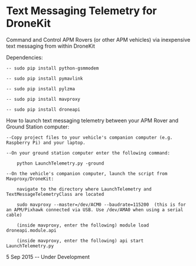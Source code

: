# Text Messaging Telemetry for DroneKit
Command and Control APM Rovers (or other APM vehicles) via inexpensive text messaging from within DroneKit

Dependencies:  

    -- sudo pip install python-gsmmodem
    
    -- sudo pip install pymavlink
    
    -- sudo pip install pylzma
    
    -- sudo pip install mavproxy
    
    -- sudo pip install droneapi


How to launch text messaging telemetry between your APM Rover and Ground Station computer:

    --Copy project files to your vehicle's companion computer (e.g. Raspberry Pi) and your laptop.
    
    --On your ground station computer enter the following command:  
    
        python LaunchTelemetry.py -ground
        
    --On the vehicle's companion computer, launch the script from Mavproxy/DroneKit:
    
        navigate to the directory where LaunchTelemetry and TextMessageTelemetryClass are located
        
        sudo mavproxy --master=/dev/ACM0 --baudrate=115200  (this is for an APM/Pixhawk connected via USB. Use /dev/AMA0 when using a serial cable)
        
        (inside mavproxy, enter the following) module load droneapi.module.api
        
        (inside mavproxy, enter the following) api start LaunchTelemetry.py  
        



5 Sep 2015 -- Under Development 